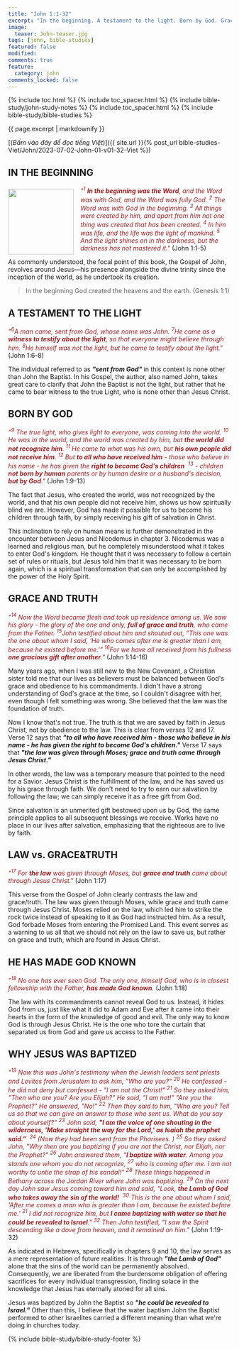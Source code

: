 ```yaml
---
title: "John 1:1-32"
excerpt: "In the beginning. A testament to the light. Born by God. Grace and truth. Law vs grace&truth. He has made God known. Why Jesus was baptized."
image:
  teaser: John-teaser.jpg
tags: [john, bible-studies]
featured: false
modified:
comments: true
feature:
  category: john
comments_locked: false
---
```


{% include toc.html %}
{% include toc_spacer.html %}
{% include bible-study/john-study-notes %}
{% include toc_spacer.html %}
{% include bible-study/bible-studies %}

{{ page.excerpt | markdownify }}

[(<em>Bấm vào đây để đọc tiếng Việt</em>)]({{ site.url }}{% post_url bible-studies-Viet/John/2023-07-02-John-01-v01-32-Viet %})

## IN THE BEGINNING

<div>
<p>
<img alt src="{{ site.url }}/assets/images/John-teaser.jpg" style="border: 0px none; margin: 7px 15px 0px 0px; max-width: 100%; height: 148px; padding: 0px; float: left;">
    <span style="color: rgb(159, 29, 33);"><i>"<sup>1</sup> <strong>In the beginning was the Word</strong>, and the Word was with God, and the Word was fully God.  <sup>2</sup> The Word was with God in the beginning.  <sup>3</sup> All things were created by him, and apart from him not one thing was created that has been created.  <sup>4</sup> In him was life, and the life was the light of mankind.  <sup>5</sup> And the light shines on in the darkness, but the darkness has not mastered it."</i></span> (John 1:1-5)</p>
</div>

As commonly understood, the focal point of this book, the Gospel of John, revolves around Jesus—his presence alongside the divine trinity since the inception of the world, as he undertook its creation.

> In the beginning God created the heavens and the earth. (Genesis 1:1)

## A TESTAMENT TO THE LIGHT

<span style="color: rgb(159, 29, 33);">
<i>"<sup>6</sup>A man came, sent from God, whose name was John.  <sup>7</sup>He came as a <strong>witness to testify about the light</strong>, so that everyone might believe through him.  <sup>8</sup>He himself was not the light, but he came to testify about the light."</i></span> (John 1:6-8)

The individual referred to as ***"sent from God"*** in this context is none other than John the Baptist. In his Gospel, the author, also named John, takes great care to clarify that John the Baptist is not the light, but rather that he came to bear witness to the true Light, who is none other than Jesus Christ.

## BORN BY GOD

<span style="color: rgb(159, 29, 33);">
<i>"<sup>9</sup> The true light, who gives light to everyone, was coming into the world.  <sup>10</sup> He was in the world, and the world was created by him, but <strong>the world did not recognize him</strong>.  <sup>11</sup> He came to what was his own, but <strong>his own people did not receive him</strong>.  <sup>12</sup> But <strong>to all who have received him</strong> - those who believe in his name - he has given the <strong>right to become God's children</strong>  <sup>13</sup> - children <strong>not born by human</strong> parents or by human desire or a husband's decision, <strong>but by God</strong>."</i></span> (John 1:9-13)

The fact that Jesus, who created the world, was not recognized by the world, and that his own people did not receive him, shows us how spiritually blind we are. However, God has made it possible for us to become his children through faith, by simply receiving his gift of salvation in Christ.

This inclination to rely on human means is further demonstrated in the encounter between Jesus and Nicodemus in chapter 3. Nicodemus was a learned and religious man, but he completely misunderstood what it takes to enter God's kingdom. He thought that it was necessary to follow a certain set of rules or rituals, but Jesus told him that it was necessary to be born again, which is a spiritual transformation that can only be accomplished by the power of the Holy Spirit.

## GRACE AND TRUTH

<span style="color: rgb(159, 29, 33);">
<i>"<sup>14</sup> Now the Word became flesh and took up residence among us. We saw his glory - the glory of the one and only, <strong>full of grace and truth</strong>, who came from the Father. <sup>15</sup>John testified about him and shouted out, "This one was the one about whom I said, 'He who comes after me is greater than I am, because he existed before me.'" <sup>16</sup>For we have all received from his fullness <strong>one gracious gift after another</strong>."</i></span> (John 1:14-16)

Many years ago, when I was still new to the New Covenant, a Christian sister told me that our lives as believers must be balanced between God's grace and obedience to his commandments. I didn't have a strong understanding of God's grace at the time, so I couldn't disagree with her, even though I felt something was wrong. She believed that the law was the foundation of truth.

Now I know that's not true. The truth is that we are saved by faith in Jesus Christ, not by obedience to the law. This is clear from verses 12 and 17. Verse 12 says that ***"to all who have received him - those who believe in his name - he has given the right to become God's children."*** Verse 17 says that ***"the law was given through Moses; grace and truth came through Jesus Christ."***

In other words, the law was a temporary measure that pointed to the need for a Savior. Jesus Christ is the fulfillment of the law, and he has saved us by his grace through faith. We don't need to try to earn our salvation by following the law; we can simply receive it as a free gift from God.

Since salvation is an unmerited gift bestowed upon us by God, the same principle applies to all subsequent blessings we receive. Works have no place in our lives after salvation, emphasizing that the righteous are to live by faith.

## LAW vs. GRACE&TRUTH

<span style="color: rgb(159, 29, 33);">
<i>"<sup>17</sup> For <strong>the law</strong> was given through Moses, but <strong>grace and truth</strong> came about through Jesus Christ."</i></span> (John 1:17)

This verse from the Gospel of John clearly contrasts the law and grace/truth. The law was given through Moses, while grace and truth came through Jesus Christ. Moses relied on the law, which led him to strike the rock twice instead of speaking to it as God had instructed him. As a result, God forbade Moses from entering the Promised Land. This event serves as a warning to us all that we should not rely on the law to save us, but rather on grace and truth, which are found in Jesus Christ.

## HE HAS MADE GOD KNOWN

<span style="color: rgb(159, 29, 33);">
<i>"<sup>18</sup> No one has ever seen God. The only one, himself God, who is in closest fellowship with the Father, <strong>has made God known</strong>.</i></span> (John 1:18)

The law with its commandments cannot reveal God to us. Instead, it hides God from us, just like what it did to Adam and Eve after it came into their hearts in the form of the knowledge of good and evil. The only way to know God is through Jesus Christ. He is the one who tore the curtain that separated us from God and gave us access to the Father.

## WHY JESUS WAS BAPTIZED

<span style="color: rgb(159, 29, 33);">
<i>"<sup>19</sup> Now this was John's testimony when the Jewish leaders sent priests and Levites from Jerusalem to ask him, "Who are you?"  <sup>20</sup> He confessed - he did not deny but confessed - "I am not the Christ!"  <sup>21</sup> So they asked him, "Then who are you? Are you Elijah?" He said, "I am not!" "Are you the Prophet?" He answered, "No!"  <sup>22</sup> Then they said to him, "Who are you? Tell us so that we can give an answer to those who sent us. What do you say about yourself?" <sup>23</sup> John said, <strong>"I am the voice of one shouting in the wilderness, 'Make straight the way for the Lord,' as Isaiah the prophet said."</strong>  <sup>24</sup> (Now they had been sent from the Pharisees. )  <sup>25</sup> So they asked John, "Why then are you baptizing if you are not the Christ, nor Elijah, nor the Prophet?" <sup>26</sup> John answered them, "<strong>I baptize with water</strong>. Among you stands one whom you do not recognize,  <sup>27</sup> who is coming after me. I am not worthy to untie the strap of his sandal!"  <sup>28</sup> These things happened in Bethany across the Jordan River where John was baptizing. <sup>29</sup> On the next day John saw Jesus coming toward him and said, "Look, <strong>the Lamb of God who takes away the sin of the world!</strong>  <sup>30</sup> This is the one about whom I said, 'After me comes a man who is greater than I am, because he existed before me.'  <sup>31</sup> I did not recognize him, but <strong>I came baptizing with water so that he could be revealed to Israel</strong>." <sup>32</sup> Then John testified, "I saw the Spirit descending like a dove from heaven, and it remained on him."</i></span> (John 1:19-32)

As indicated in Hebrews, specifically in chapters 9 and 10, the law serves as a mere representation of future realities. It is through ***"the Lamb of God"*** alone that the sins of the world can be permanently absolved. Consequently, we are liberated from the burdensome obligation of offering sacrifices for every individual transgression, finding solace in the knowledge that Jesus has eternally atoned for all sins.

Jesus was baptized by John the Baptist so ***"he could be revealed to Israel."*** Other than this, I believe that the water baptism John the Baptist performed to other Israelites carried a different meaning than what we're doing in churches today.

{% include bible-study/bible-study-footer %}


